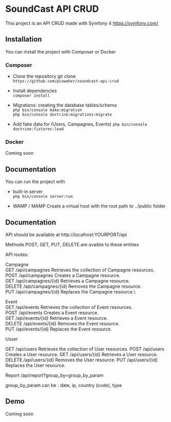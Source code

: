 # SoundCast API CRUD

This project is an API CRUD made with Symfony 4 https://symfony.com/ 

## Installation

You can install the project with Composer or Docker

### Composer
- Clone the repository git clone\
`https://github.com/pixweber/soundcast-api-crud`

- Install dependencies\
`composer install`

- Migrations: creating the database tables/schema\
`php bin/console make:migration` \
`php bin/console doctrine:migrations:migrate`

- Add fake data for (Users, Campagnes, Events)
`php bin/console doctrine:fixtures:load`

### Docker
Coming soon

## Documentation
You can run the project with 

- built-in server\
`php bin/console server:run`

- WAMP / MAMP
Create a virtual host with the root path to ../public folder

## Documentation
API should be available at http://localhost:YOURPORT/api

Methods POST, GET, PUT, DELETE are avaible to these entities

API routes:

Campagne\
GET /api/campagnes Retrieves the collection of Campagne resources.\
POST /api/campagnes Creates a Campagne resource.\
GET /api/campagnes/{id} Retrieves a Campagne resource.\
DELETE /api/campagnes/{id} Removes the Campagne resource.\
PUT /api/campagnes/{id} Replaces the Campagne resource.\

Event\
GET /api/events Retrieves the collection of Event resources.\
POST /api/events Creates a Event resource.\
GET /api/events/{id} Retrieves a Event resource.\
DELETE /api/events/{id} Removes the Event resource.\
PUT /api/events/{id} Replaces the Event resource.

Usser

GET /api/users Retrieves the collection of User resources.
POST /api/users Creates a User resource.
GET /api/users/{id} Retrieves a User resource.
DELETE /api/users/{id} Removes the User resource.
PUT /api/users/{id} Replaces the User resource.

Report
/api/report?group_by=group_by_param

group_by_param can be : date, ip, country (code), type

## Demo
Coming soon

